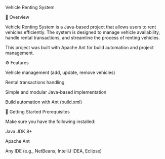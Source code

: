 Vehicle Renting System

📌 Overview

Vehicle Renting System is a Java-based project that allows users to rent vehicles efficiently. The system is designed to manage vehicle availability, handle rental transactions, and streamline the process of renting vehicles.

This project was built with Apache Ant for build automation and project management.

⚙️ Features

Vehicle management (add, update, remove vehicles)

Rental transactions handling

Simple and modular Java-based implementation

Build automation with Ant (build.xml)

🚀 Getting Started
Prerequisites

Make sure you have the following installed:

 Java JDK 8+

 Apache Ant

 Any IDE (e.g., NetBeans, IntelliJ IDEA, Eclipse)
